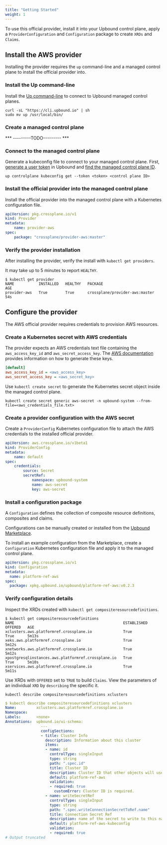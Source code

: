 ```yaml
---
title: "Getting Started"
weight: 1
---
```


To use this official provider, install it into your Upbound control plane, apply a `ProviderConfiguration` and `Configuration` package to create `XRDs` and `Claims`.

## Install the AWS provider
Installing the provider requires the `up` command-line and a managed control plane to install the official provider into. 

### Install the Up command-line
Install the [Up command-line](https://cloud.upbound.io/docs/cli/install) to connect to Upbound managed control planes.

```shell
curl -sL "https://cli.upbound.io" | sh
sudo mv up /usr/local/bin/
```

### Create a managed control plane
*** ---------TODO--------- ***

### Connect to the managed control plane
Generate a kubeconfig file to connect to your managed control plane. First, [generate a user token](https://cloud.upbound.io/docs/upbound-cloud/connecting-to-control-planes/#generate-a-user-token) in Upbound and [find the managed control plane ID](https://cloud.upbound.io/docs/upbound-cloud/connecting-to-control-planes/#use-the-up-command-line).

`up controlplane kubeconfig get --token <token> <control plane ID>`

### Install the official provider into the managed control plane
<!-- Use the marketplace button -->

Install the official provider into the managed control plane with a Kubernetes configuration file. 

```yaml
apiVersion: pkg.crossplane.io/v1
kind: Provider
metadata:
    name: provider-aws
spec:
    package: "crossplane/provider-aws:master"
```

### Verify the provider installation
After installing the provider, verify the install with `kubectl get providers`.   

It may take up to 5 minutes to report `HEALTHY`.

```shell
$ kubectl get provider
NAME           INSTALLED   HEALTHY   PACKAGE                          AGE
provider-aws   True        True      crossplane/provider-aws:master   54s
```
## Configure the provider
The AWS official provider requires credentials to provision AWS resources. 

### Create a Kubernetes secret with AWS credentials
The provider expects an AWS credentials text file containing the `aws_access_key_id` and `aws_secret_access_key`. The [AWS documentation](https://docs.aws.amazon.com/cli/latest/userguide/cli-configure-quickstart.html#cli-configure-quickstart-creds) provides information on how to generate these keys.

```ini
[default]
aws_access_key_id = <aws_access_key>
aws_secret_access_key = <aws_secret_key>
```

Use `kubectl create secret` to generate the Kubernetes secret object inside the managed control plane.

`kubectl create secret generic aws-secret -n upbound-system --from-file=<aws_credentials_file.txt>`

### Create a provider configuration with the AWS secret

Create a `ProviderConfig` Kubernetes configuration file to attach the AWS credentials to the installed official provider.

```yaml
apiVersion: aws.crossplane.io/v1beta1
kind: ProviderConfig
metadata:
    name: default
spec:
    credentials:
        source: Secret
        secretRef:
            namespace: upbound-system
            name: aws-secret
            key: aws-secret
```

### Install a configuration package
A `Configuration` defines the collection of composite resource definitions, composites and claims. 

Configurations can be manually created or installed from the [Upbound Marketplace](https://marketplace.upbound.io/configurations).

To install an example configuration from the Marketplace, create a `Configuration` Kubernetes configuration file and apply it to the managed control plane.

```yaml
apiVersion: pkg.crossplane.io/v1
kind: Configuration
metadata:
  name: platform-ref-aws
spec:
  package: xpkg.upbound.io/upbound/platform-ref-aws:v0.2.3
```

### Verify configuration details
Inspect the XRDs created with `kubectl get compositeresourcedefinitions`.

```shell
$ kubectl get compositeresourcedefinitions
NAME                                                 ESTABLISHED   OFFERED   AGE
xclusters.aws.platformref.crossplane.io              True          True      5m13s
xeks.aws.platformref.crossplane.io                   True                    5m12s
xnetworks.aws.platformref.crossplane.io              True                    5m12s
xpostgresqlinstances.aws.platformref.crossplane.io   True          True      5m10s
xservices.aws.platformref.crossplane.io              True                    5m11s
```

Use XRDs with `OFFERED` set to `TRUE` to build `Claims`. View the parameters of an individual `XRD` by `describing` the specific it.

`kubectl describe compositeresourcedefinitions xclusters`

```yaml
$ kubectl describe compositeresourcedefinitions xclusters
Name:         xclusters.aws.platformref.crossplane.io
Namespace:
Labels:       <none>
Annotations:  upbound.io/ui-schema:
                ---
                configSections:
                - title: Cluster Info
                  description: Information about this cluster
                  items:
                  - name: id
                    controlType: singleInput
                    type: string
                    path: ".spec.id"
                    title: Cluster ID
                    description: Cluster ID that other objects will use to refer to this cluster
                    default: platform-ref-aws
                    validation:
                    - required: true
                      customError: Cluster ID is required.
                  - name: writeSecretRef
                    controlType: singleInput
                    type: string
                    path: ".spec.writeConnectionSecretToRef.name"
                    title: Connection Secret Ref
                    description: name of the secret to write to this namespace
                    default: platform-ref-aws-kubeconfig
                    validation:
                    - required: true
# Output truncated
```

